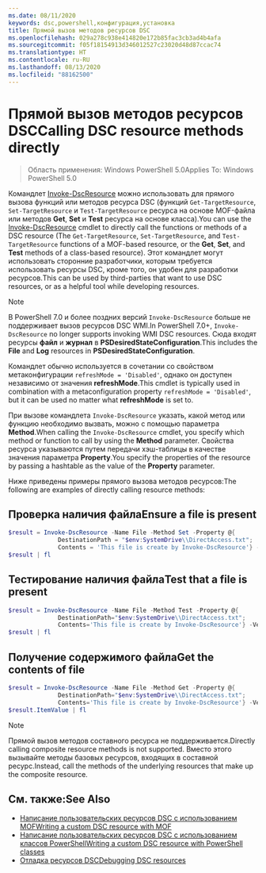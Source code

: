 ```yaml
---
ms.date: 08/11/2020
keywords: dsc,powershell,конфигурация,установка
title: Прямой вызов методов ресурсов DSC
ms.openlocfilehash: 029a278c938e414820e172b85fac3cb3ad4b4afa
ms.sourcegitcommit: f05f18154913d346012527c23020d48d87ccac74
ms.translationtype: HT
ms.contentlocale: ru-RU
ms.lasthandoff: 08/13/2020
ms.locfileid: "88162500"
---
```

# <a name="calling-dsc-resource-methods-directly"></a><span data-ttu-id="83b6f-103">Прямой вызов методов ресурсов DSC</span><span class="sxs-lookup"><span data-stu-id="83b6f-103">Calling DSC resource methods directly</span></span>

><span data-ttu-id="83b6f-104">Область применения: Windows PowerShell 5.0</span><span class="sxs-lookup"><span data-stu-id="83b6f-104">Applies To: Windows PowerShell 5.0</span></span>

<span data-ttu-id="83b6f-105">Командлет [Invoke-DscResource](/powershell/module/PSDesiredStateConfiguration/Invoke-DscResource) можно использовать для прямого вызова функций или методов ресурса DSC (функций `Get-TargetResource`, `Set-TargetResource` и `Test-TargetResource` ресурса на основе MOF-файла или методов **Get**, **Set** и **Test** ресурса на основе класса).</span><span class="sxs-lookup"><span data-stu-id="83b6f-105">You can use the [Invoke-DscResource](/powershell/module/PSDesiredStateConfiguration/Invoke-DscResource) cmdlet to directly call the functions or methods of a DSC resource (The `Get-TargetResource`, `Set-TargetResource`, and `Test-TargetResource` functions of a MOF-based resource, or the **Get**, **Set**, and **Test** methods of a class-based resource).</span></span> <span data-ttu-id="83b6f-106">Этот командлет могут использовать сторонние разработчики, которым требуется использовать ресурсы DSC, кроме того, он удобен для разработки ресурсов.</span><span class="sxs-lookup"><span data-stu-id="83b6f-106">This can be used by third-parties that want to use DSC resources, or as a helpful tool while developing resources.</span></span>

> [!NOTE]
> <span data-ttu-id="83b6f-107">В PowerShell 7.0 и более поздних версий `Invoke-DscResource` больше не поддерживает вызов ресурсов DSC WMI.</span><span class="sxs-lookup"><span data-stu-id="83b6f-107">In PowerShell 7.0+, `Invoke-DscResource` no longer supports invoking WMI DSC resources.</span></span> <span data-ttu-id="83b6f-108">Сюда входят ресурсы **файл** и **журнал** в **PSDesiredStateConfiguration**.</span><span class="sxs-lookup"><span data-stu-id="83b6f-108">This includes the **File** and **Log** resources in **PSDesiredStateConfiguration**.</span></span>

<span data-ttu-id="83b6f-109">Командлет обычно используется в сочетании со свойством метаконфигурации `refreshMode = 'Disabled'`, однако он доступен независимо от значения **refreshMode**.</span><span class="sxs-lookup"><span data-stu-id="83b6f-109">This cmdlet is typically used in combination with a metaconfiguration property `refreshMode = 'Disabled'`, but it can be used no matter what **refreshMode** is set to.</span></span>

<span data-ttu-id="83b6f-110">При вызове командлета `Invoke-DscResource` указать, какой метод или функцию необходимо вызвать, можно с помощью параметра **Method**.</span><span class="sxs-lookup"><span data-stu-id="83b6f-110">When calling the `Invoke-DscResource` cmdlet, you specify which method or function to call by using the **Method** parameter.</span></span> <span data-ttu-id="83b6f-111">Свойства ресурса указываются путем передачи хэш-таблицы в качестве значения параметра **Property**.</span><span class="sxs-lookup"><span data-stu-id="83b6f-111">You specify the properties of the resource by passing a hashtable as the value of the **Property** parameter.</span></span>

<span data-ttu-id="83b6f-112">Ниже приведены примеры прямого вызова методов ресурсов:</span><span class="sxs-lookup"><span data-stu-id="83b6f-112">The following are examples of directly calling resource methods:</span></span>

## <a name="ensure-a-file-is-present"></a><span data-ttu-id="83b6f-113">Проверка наличия файла</span><span class="sxs-lookup"><span data-stu-id="83b6f-113">Ensure a file is present</span></span>

```powershell
$result = Invoke-DscResource -Name File -Method Set -Property @{
              DestinationPath = "$env:SystemDrive\\DirectAccess.txt";
              Contents = 'This file is create by Invoke-DscResource'} -Verbose
$result | fl
```

## <a name="test-that-a-file-is-present"></a><span data-ttu-id="83b6f-114">Тестирование наличия файла</span><span class="sxs-lookup"><span data-stu-id="83b6f-114">Test that a file is present</span></span>

```powershell
$result = Invoke-DscResource -Name File -Method Test -Property @{
              DestinationPath="$env:SystemDrive\\DirectAccess.txt";
              Contents='This file is create by Invoke-DscResource'} -Verbose
$result | fl
```

## <a name="get-the-contents-of-file"></a><span data-ttu-id="83b6f-115">Получение содержимого файла</span><span class="sxs-lookup"><span data-stu-id="83b6f-115">Get the contents of file</span></span>

```powershell
$result = Invoke-DscResource -Name File -Method Get -Property @{
              DestinationPath="$env:SystemDrive\\DirectAccess.txt";
              Contents='This file is create by Invoke-DscResource'} -Verbose
$result.ItemValue | fl
```

>[!NOTE]
> <span data-ttu-id="83b6f-116">Прямой вызов методов составного ресурса не поддерживается.</span><span class="sxs-lookup"><span data-stu-id="83b6f-116">Directly calling composite resource methods is not supported.</span></span> <span data-ttu-id="83b6f-117">Вместо этого вызывайте методы базовых ресурсов, входящих в составной ресурс.</span><span class="sxs-lookup"><span data-stu-id="83b6f-117">Instead, call the methods of the underlying resources that make up the composite resource.</span></span>

## <a name="see-also"></a><span data-ttu-id="83b6f-118">См. также:</span><span class="sxs-lookup"><span data-stu-id="83b6f-118">See Also</span></span>

- [<span data-ttu-id="83b6f-119">Написание пользовательских ресурсов DSC с использованием MOF</span><span class="sxs-lookup"><span data-stu-id="83b6f-119">Writing a custom DSC resource with MOF</span></span>](../resources/authoringResourceMOF.md)
- [<span data-ttu-id="83b6f-120">Написание пользовательских ресурсов DSC с использованием классов PowerShell</span><span class="sxs-lookup"><span data-stu-id="83b6f-120">Writing a custom DSC resource with PowerShell classes</span></span>](../resources/authoringResourceClass.md)
- [<span data-ttu-id="83b6f-121">Отладка ресурсов DSC</span><span class="sxs-lookup"><span data-stu-id="83b6f-121">Debugging DSC resources</span></span>](../troubleshooting/debugResource.md)
